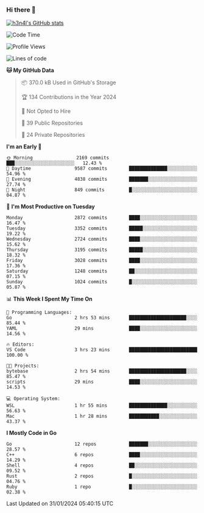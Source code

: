 ### Hi there 👋

[![h3n4l's GitHub stats](https://github-readme-stats.vercel.app/api?username=h3n4l&count_private=true&show_icons=true&theme=radical)](https://github.com/h3n4l/github-readme-stats)

<!--START_SECTION:waka-->
![Code Time](http://img.shields.io/badge/Code%20Time-1%2C836%20hrs%2017%20mins-blue)

![Profile Views](http://img.shields.io/badge/Profile%20Views-1-blue)

![Lines of code](https://img.shields.io/badge/From%20Hello%20World%20I%27ve%20Written-5.0%20million%20lines%20of%20code-blue)

**🐱 My GitHub Data** 

> 📦 370.0 kB Used in GitHub's Storage 
 > 
> 🏆 134 Contributions in the Year 2024
 > 
> 🚫 Not Opted to Hire
 > 
> 📜 39 Public Repositories 
 > 
> 🔑 24 Private Repositories 
 > 
**I'm an Early 🐤** 

```text
🌞 Morning                2169 commits        ███░░░░░░░░░░░░░░░░░░░░░░   12.43 % 
🌆 Daytime                9587 commits        ██████████████░░░░░░░░░░░   54.96 % 
🌃 Evening                4838 commits        ███████░░░░░░░░░░░░░░░░░░   27.74 % 
🌙 Night                  849 commits         █░░░░░░░░░░░░░░░░░░░░░░░░   04.87 % 
```
📅 **I'm Most Productive on Tuesday** 

```text
Monday                   2872 commits        ████░░░░░░░░░░░░░░░░░░░░░   16.47 % 
Tuesday                  3352 commits        █████░░░░░░░░░░░░░░░░░░░░   19.22 % 
Wednesday                2724 commits        ████░░░░░░░░░░░░░░░░░░░░░   15.62 % 
Thursday                 3195 commits        █████░░░░░░░░░░░░░░░░░░░░   18.32 % 
Friday                   3028 commits        ████░░░░░░░░░░░░░░░░░░░░░   17.36 % 
Saturday                 1248 commits        ██░░░░░░░░░░░░░░░░░░░░░░░   07.15 % 
Sunday                   1024 commits        █░░░░░░░░░░░░░░░░░░░░░░░░   05.87 % 
```


📊 **This Week I Spent My Time On** 

```text
💬 Programming Languages: 
Go                       2 hrs 53 mins       █████████████████████░░░░   85.44 % 
YAML                     29 mins             ████░░░░░░░░░░░░░░░░░░░░░   14.56 % 

🔥 Editors: 
VS Code                  3 hrs 23 mins       █████████████████████████   100.00 % 

🐱‍💻 Projects: 
bytebase                 2 hrs 54 mins       █████████████████████░░░░   85.47 % 
scripts                  29 mins             ████░░░░░░░░░░░░░░░░░░░░░   14.53 % 

💻 Operating System: 
WSL                      1 hr 55 mins        ██████████████░░░░░░░░░░░   56.63 % 
Mac                      1 hr 28 mins        ███████████░░░░░░░░░░░░░░   43.37 % 
```

**I Mostly Code in Go** 

```text
Go                       12 repos            ███████░░░░░░░░░░░░░░░░░░   28.57 % 
C++                      6 repos             ████░░░░░░░░░░░░░░░░░░░░░   14.29 % 
Shell                    4 repos             ██░░░░░░░░░░░░░░░░░░░░░░░   09.52 % 
Rust                     2 repos             █░░░░░░░░░░░░░░░░░░░░░░░░   04.76 % 
Ruby                     1 repo              █░░░░░░░░░░░░░░░░░░░░░░░░   02.38 % 
```




 Last Updated on 31/01/2024 05:40:15 UTC
<!--END_SECTION:waka-->

